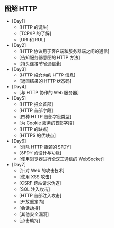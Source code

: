 ## 图解 HTTP

- [Day1]
  - [HTTP 的诞生]
  - [TCP/IP 的了解]
  - [URI 和 RUL]
- [Day2]
  - [HTTP 协议用于客户端和服务器端之间的通信]
  - [告知服务器意图的 HTTP 方法]
  - [持久连接节省通信量]
- [Day3]
  - [HTTP 报文内的 HTTP 信息]
  - [返回结果的 HTTP 状态码]
- [Day4]
  - [与 HTTP 协作的 Web 服务器]
- [Day5]
  - [HTTP 报文首部]
  - [HTTP 首部字段]
  - [四种 HTTP 首部字段类型]
  - [为 Cookie 服务的首部字段]
  - [HTTP 的缺点]
  - [HTTPS 的优缺点]
- [Day6]
  - [消除 HTTP 瓶颈的 SPDY]
  - [SPDY 的设计与功能]
  - [使用浏览器进行全双工通信的 WebSocket]
- [Day7]
  - [针对 Web 的攻击技术]
  - [使用 XSS 攻击]
  - [CSRF 跨站请求伪造]
  - [SQL 注入攻击]
  - [HTTP 首部注入攻击]
  - [开放重定向]
  - [会话劫持]
  - [其他安全漏洞]
  - [点击劫持]
